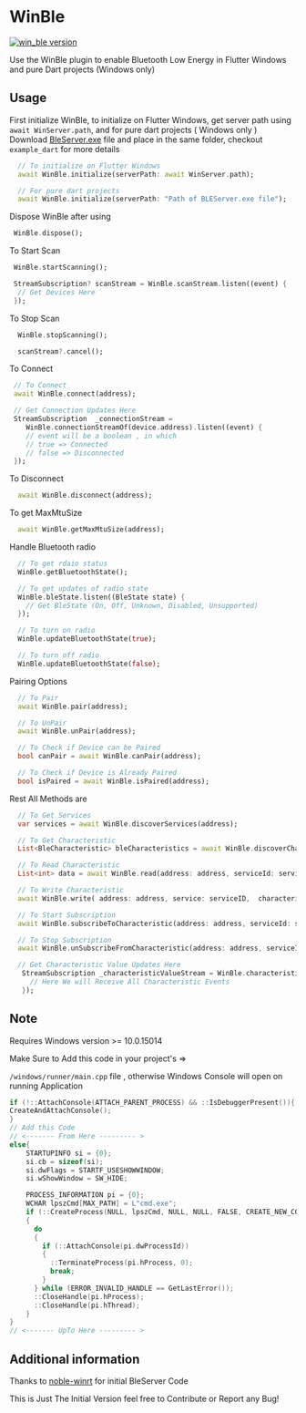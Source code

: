 # WinBle

[![win_ble version](https://img.shields.io/pub/v/win_ble?label=win_ble)](https://pub.dev/packages/win_ble)

Use the WinBle plugin to enable Bluetooth Low Energy in Flutter Windows and pure Dart projects (Windows only)

## Usage

First initialize WinBle, to initialize on Flutter Windows, get server path using `await WinServer.path`, and for pure dart projects ( Windows only ) Download [BleServer.exe](https://github.com/rohitsangwan01/win_ble/blob/main/lib/assets/BLEServer.exe) file and place in the same folder, checkout `example_dart` for more details

```dart
  // To initialize on Flutter Windows
  await WinBle.initialize(serverPath: await WinServer.path);

  // For pure dart projects
  await WinBle.initialize(serverPath: "Path of BLEServer.exe file");
```

Dispose WinBle after using

```dart
 WinBle.dispose();
```

To Start Scan

```dart
 WinBle.startScanning();

 StreamSubscription? scanStream = WinBle.scanStream.listen((event) {
  // Get Devices Here
 });
```

To Stop Scan

```dart
  WinBle.stopScanning();

  scanStream?.cancel();
```

To Connect

```dart
 // To Connect
 await WinBle.connect(address);

 // Get Connection Updates Here
 StreamSubscription  _connectionStream =
    WinBle.connectionStreamOf(device.address).listen((event) {
    // event will be a boolean , in which
    // true => Connected
    // false => Disconnected
 });
```

To Disconnect

```dart
  await WinBle.disconnect(address);
```

To get MaxMtuSize

```dart
  await WinBle.getMaxMtuSize(address);
```

Handle Bluetooth radio

```dart
  // To get rdaio status
  WinBle.getBluetoothState();

  // To get updates of radio state
  WinBle.bleState.listen((BleState state) {
    // Get BleState (On, Off, Unknown, Disabled, Unsupported)
  });

  // To turn on radio
  WinBle.updateBluetoothState(true);

  // To turn off radio
  WinBle.updateBluetoothState(false);
```

Pairing Options

```dart
  // To Pair
  await WinBle.pair(address);

  // To UnPair
  await WinBle.unPair(address);

  // To Check if Device can be Paired
  bool canPair = await WinBle.canPair(address);

  // To Check if Device is Already Paired
  bool isPaired = await WinBle.isPaired(address);
```

Rest All Methods are

```dart
  // To Get Services
  var services = await WinBle.discoverServices(address);

  // To Get Characteristic
  List<BleCharacteristic> bleCharacteristics = await WinBle.discoverCharacteristics(address: address, serviceId: serviceID);

  // To Read Characteristic
  List<int> data = await WinBle.read(address: address, serviceId: serviceID, characteristicId: charID);

  // To Write Characteristic
  await WinBle.write( address: address, service: serviceID,  characteristic: charID,  data: data, writeWithResponse: writeWithResponse);

  // To Start Subscription
  await WinBle.subscribeToCharacteristic(address: address, serviceId: serviceID, characteristicId: charID);

  // To Stop Subscription
  await WinBle.unSubscribeFromCharacteristic(address: address, serviceId: serviceID, characteristicId: charID);

  // Get Characteristic Value Updates Here
   StreamSubscription _characteristicValueStream = WinBle.characteristicValueStream.listen((event) {
     // Here We will Receive All Characteristic Events
   });

```

## Note

Requires Windows version >= 10.0.15014

Make Sure to Add this code in your project's =>

`/windows/runner/main.cpp` file , otherwise Windows Console will open on running Application

```c++
if (!::AttachConsole(ATTACH_PARENT_PROCESS) && ::IsDebuggerPresent()){
CreateAndAttachConsole();
}
// Add this Code
// <------- From Here --------- >
else{
    STARTUPINFO si = {0};
    si.cb = sizeof(si);
    si.dwFlags = STARTF_USESHOWWINDOW;
    si.wShowWindow = SW_HIDE;

    PROCESS_INFORMATION pi = {0};
    WCHAR lpszCmd[MAX_PATH] = L"cmd.exe";
    if (::CreateProcess(NULL, lpszCmd, NULL, NULL, FALSE, CREATE_NEW_CONSOLE | CREATE_NO_WINDOW, NULL, NULL, &si, &pi))
    {
      do
      {
        if (::AttachConsole(pi.dwProcessId))
        {
          ::TerminateProcess(pi.hProcess, 0);
          break;
        }
      } while (ERROR_INVALID_HANDLE == GetLastError());
      ::CloseHandle(pi.hProcess);
      ::CloseHandle(pi.hThread);
    }
}
// <------- UpTo Here --------- >
```

## Additional information

Thanks to [noble-winrt](https://github.com/urish/noble-winrt) for initial BleServer Code

This is Just The Initial Version feel free to Contribute or Report any Bug!
